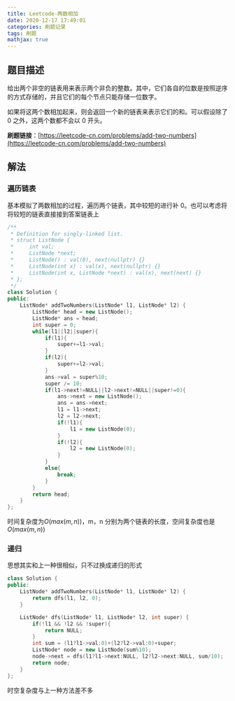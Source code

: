 ```yaml
---
title: Leetcode-两数相加
date: 2020-12-17 17:49:01
categories: 刷题记录
tags: 刷题
mathjax: true
---
```


## 题目描述

给出两个非空的链表用来表示两个非负的整数。其中，它们各自的位数是按照逆序的方式存储的，并且它们的每个节点只能存储一位数字。

如果将这两个数相加起来，则会返回一个新的链表来表示它们的和。可以假设除了 0 之外，这两个数都不会以 0 开头。

**刷题链接**：[https://leetcode-cn.com/problems/add-two-numbers](https://leetcode-cn.com/problems/add-two-numbers)

<!--more-->

## 解法

### 遍历链表

基本模拟了两数相加的过程，遍历两个链表，其中较短的进行补 0。也可以考虑将将较短的链表直接接到答案链表上

```C++
/**
 * Definition for singly-linked list.
 * struct ListNode {
 *     int val;
 *     ListNode *next;
 *     ListNode() : val(0), next(nullptr) {}
 *     ListNode(int x) : val(x), next(nullptr) {}
 *     ListNode(int x, ListNode *next) : val(x), next(next) {}
 * };
 */
class Solution {
public:
    ListNode* addTwoNumbers(ListNode* l1, ListNode* l2) {
        ListNode* head = new ListNode();
        ListNode* ans = head;
        int super = 0;
        while(l1||l2||super){
            if(l1){
                super+=l1->val;
            }
            if(l2){
                super+=l2->val;
            }
            ans->val = super%10;
            super /= 10;
            if(l1->next!=NULL||l2->next!=NULL||super!=0){
                ans->next = new ListNode();
                ans = ans->next;
                l1 = l1->next;
                l2 = l2->next;
                if(!l1){
                    l1 = new ListNode(0);
                }
                if(!l2){
                    l2 = new ListNode(0);
                }
            }
            else{
                break;
            }
        }
        return head;
    }
};
```

时间复杂度为$O(max(m,n))$，m，n 分别为两个链表的长度，空间复杂度也是$O(max(m,n))$

### 递归

思想其实和上一种很相似，只不过换成递归的形式

```C++
class Solution {
public:
    ListNode* addTwoNumbers(ListNode* l1, ListNode* l2) {
        return dfs(l1, l2, 0);
    }

    ListNode* dfs(ListNode* l1, ListNode* l2, int super) {
        if(!l1 && !l2 && !super){
            return NULL;
        }
        int sum = (l1?l1->val:0)+(l2?l2->val:0)+super;
        ListNode* node = new ListNode(sum%10);
        node->next = dfs(l1?l1->next:NULL, l2?l2->next:NULL, sum/10);
        return node;
    }
};
```

时空复杂度与上一种方法差不多
